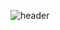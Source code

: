 ![header](https://capsule-render.vercel.app/api?type=waving&color=auto&height=240&section=header&text=HyejooJung%20render&fontSize=80)
